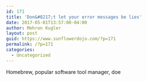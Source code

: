 ```yaml
---
id: 171
title: 'Don&#8217;t let your error messages be lies'
date: 2017-05-01T13:57:00-04:00
author: Mehron Kugler
layout: post
guid: https://www.sunflowerdojo.com/?p=171
permalink: /?p=171
categories:
  - Uncategorized
---
```

Homebrew, popular software tool manager, doe